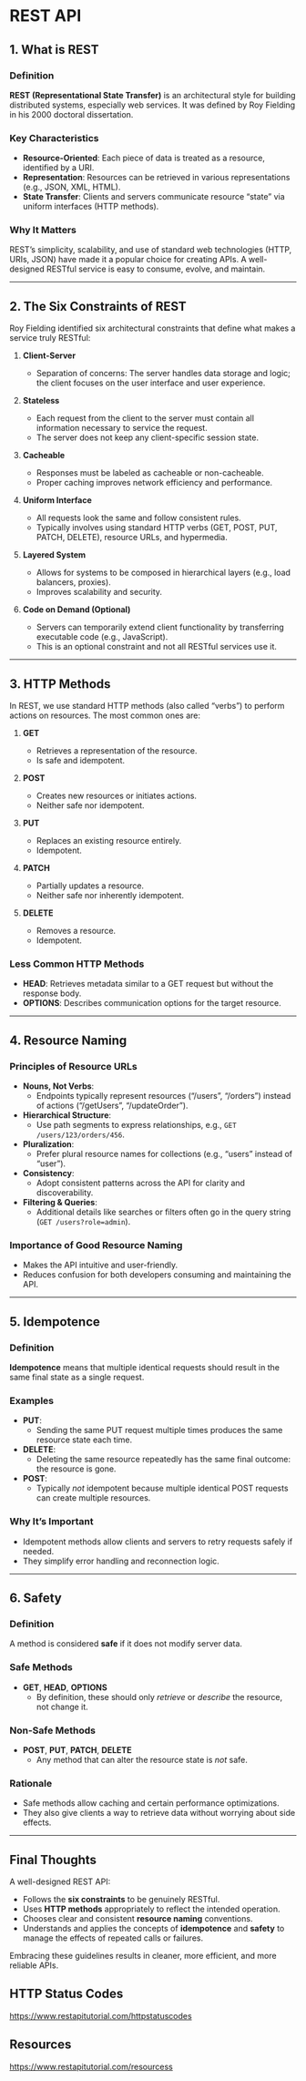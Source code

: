 # REST API

## 1. What is REST

### Definition
**REST (Representational State Transfer)** is an architectural style for building distributed systems, especially web services. It was defined by Roy Fielding in his 2000 doctoral dissertation.

### Key Characteristics
- **Resource-Oriented**: Each piece of data is treated as a resource, identified by a URI.
- **Representation**: Resources can be retrieved in various representations (e.g., JSON, XML, HTML).
- **State Transfer**: Clients and servers communicate resource “state” via uniform interfaces (HTTP methods).

### Why It Matters
REST’s simplicity, scalability, and use of standard web technologies (HTTP, URIs, JSON) have made it a popular choice for creating APIs. A well-designed RESTful service is easy to consume, evolve, and maintain.

---

## 2. The Six Constraints of REST

Roy Fielding identified six architectural constraints that define what makes a service truly RESTful:

1. **Client-Server**  
   - Separation of concerns: The server handles data storage and logic; the client focuses on the user interface and user experience.

2. **Stateless**  
   - Each request from the client to the server must contain all information necessary to service the request.  
   - The server does not keep any client-specific session state.

3. **Cacheable**  
   - Responses must be labeled as cacheable or non-cacheable.  
   - Proper caching improves network efficiency and performance.

4. **Uniform Interface**  
   - All requests look the same and follow consistent rules.  
   - Typically involves using standard HTTP verbs (GET, POST, PUT, PATCH, DELETE), resource URLs, and hypermedia.

5. **Layered System**  
   - Allows for systems to be composed in hierarchical layers (e.g., load balancers, proxies).  
   - Improves scalability and security.

6. **Code on Demand (Optional)**  
   - Servers can temporarily extend client functionality by transferring executable code (e.g., JavaScript).  
   - This is an optional constraint and not all RESTful services use it.

---

## 3. HTTP Methods

In REST, we use standard HTTP methods (also called “verbs”) to perform actions on resources. The most common ones are:

1. **GET**  
   - Retrieves a representation of the resource.  
   - Is safe and idempotent.

2. **POST**  
   - Creates new resources or initiates actions.  
   - Neither safe nor idempotent.

3. **PUT**  
   - Replaces an existing resource entirely.  
   - Idempotent.

4. **PATCH**  
   - Partially updates a resource.  
   - Neither safe nor inherently idempotent.

5. **DELETE**  
   - Removes a resource.  
   - Idempotent.

### Less Common HTTP Methods
- **HEAD**: Retrieves metadata similar to a GET request but without the response body.  
- **OPTIONS**: Describes communication options for the target resource.

---

## 4. Resource Naming

### Principles of Resource URLs
- **Nouns, Not Verbs**:  
  - Endpoints typically represent resources (“/users”, “/orders”) instead of actions (“/getUsers”, “/updateOrder”).
- **Hierarchical Structure**:  
  - Use path segments to express relationships, e.g., `GET /users/123/orders/456`.
- **Pluralization**:  
  - Prefer plural resource names for collections (e.g., “users” instead of “user”).
- **Consistency**:  
  - Adopt consistent patterns across the API for clarity and discoverability.
- **Filtering & Queries**:  
  - Additional details like searches or filters often go in the query string (`GET /users?role=admin`).

### Importance of Good Resource Naming
- Makes the API intuitive and user-friendly.  
- Reduces confusion for both developers consuming and maintaining the API.

---

## 5. Idempotence

### Definition
**Idempotence** means that multiple identical requests should result in the same final state as a single request.

### Examples
- **PUT**:  
  - Sending the same PUT request multiple times produces the same resource state each time.
- **DELETE**:  
  - Deleting the same resource repeatedly has the same final outcome: the resource is gone.
- **POST**:  
  - Typically *not* idempotent because multiple identical POST requests can create multiple resources.

### Why It’s Important
- Idempotent methods allow clients and servers to retry requests safely if needed.  
- They simplify error handling and reconnection logic.

---

## 6. Safety

### Definition
A method is considered **safe** if it does not modify server data.

### Safe Methods
- **GET**, **HEAD**, **OPTIONS**  
  - By definition, these should only *retrieve* or *describe* the resource, not change it.

### Non-Safe Methods
- **POST**, **PUT**, **PATCH**, **DELETE**  
  - Any method that can alter the resource state is *not* safe.

### Rationale
- Safe methods allow caching and certain performance optimizations.  
- They also give clients a way to retrieve data without worrying about side effects.

---

## Final Thoughts

A well-designed REST API:
- Follows the **six constraints** to be genuinely RESTful.  
- Uses **HTTP methods** appropriately to reflect the intended operation.  
- Chooses clear and consistent **resource naming** conventions.  
- Understands and applies the concepts of **idempotence** and **safety** to manage the effects of repeated calls or failures.

Embracing these guidelines results in cleaner, more efficient, and more reliable APIs.


## HTTP Status Codes

https://www.restapitutorial.com/httpstatuscodes

## Resources

https://www.restapitutorial.com/resourcess